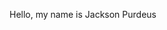 Hello, my name is Jackson Purdeus
<!---
JacksonLRD/JacksonLRD is a ✨ special ✨ repository because its `README.md` (this file) appears on your GitHub profile.
You can click the Preview link to take a look at your changes.
--->
